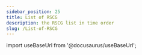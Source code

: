```yaml
---
sidebar_position: 25
title: List of RSCG
description: the RSCG list in time order
slug: /List-of-RSCG
---
```

import useBaseUrl from '@docusaurus/useBaseUrl';

<head>
  <script src={useBaseUrl('/js/mailerlite.js')} />;
</head>

## 91 RSCG with examples in descending chronological order

This is the list of 91 ( 12 from Microsoft) RSCG with examples 

[See as json](/exports/RSCG.json) [See as Excel](/exports/RSCG.xlsx)

<div className="ml-embedded" data-form="P8l1V8"></div>

## Complete list


| No        | Name  | Date | Category |
| --------- | ----- | ---- | -------- |  
|91| [Ling.Audit  ](/docs/Ling.Audit)|2023-12-12 => 12 December 2023 | EnhancementClass |
|90| [TelemetryLogging by Microsoft ](/docs/TelemetryLogging)|2023-11-30 => 30 November 2023 | EnhancementClass |
|89| [InterceptorTemplate  ](/docs/InterceptorTemplate)|2023-11-29 => 29 November 2023 | Templating |
|88| [Com by Microsoft ](/docs/Com)|2023-11-20 => 20 November 2023 | EnhancementProject |
|87| [RDG by Microsoft ](/docs/RDG)|2023-11-19 => 19 November 2023 | API |
|86| [Microsoft.Extensions.Configuration.Binder by Microsoft ](/docs/Microsoft.Extensions.Configuration.Binder)|2023-11-18 => 18 November 2023 | API |
|85| [Microsoft.Extensions.Options.Generators.OptionsValidatorGenerator by Microsoft ](/docs/Microsoft.Extensions.Options.Generators.OptionsValidatorGenerator)|2023-11-17 => 17 November 2023 | EnhancementClass |
|84| [Biwen.AutoClassGen  ](/docs/Biwen.AutoClassGen)|2023-11-16 => 16 November 2023 | EnhancementClass |
|83| [PrimaryParameter  ](/docs/PrimaryParameter)|2023-11-15 => 15 November 2023 | Constructor |
|82| [jsonConverterSourceGenerator  ](/docs/jsonConverterSourceGenerator)|2023-10-30 => 30 October 2023 | Serializer |
|81| [N.SourceGenerators.UnionTypes  ](/docs/N.SourceGenerators.UnionTypes)|2023-10-29 => 29 October 2023 | FunctionalProgramming |
|80| [AutoConstructor  ](/docs/AutoConstructor)|2023-10-28 => 28 October 2023 | Constructor |
|79| [DudNet  ](/docs/DudNet)|2023-10-27 => 27 October 2023 | EnhancementClass |
|78| [MinimalApiBuilder  ](/docs/MinimalApiBuilder)|2023-10-26 => 26 October 2023 | API |
|77| [DynamicsMapper  ](/docs/DynamicsMapper)|2023-10-16 => 16 October 2023 | Mapper |
|76| [UnitGenerator  ](/docs/UnitGenerator)|2023-10-15 => 15 October 2023 | PrimitiveObsession |
|75| [StaticReflection  ](/docs/StaticReflection)|2023-10-13 => 13 October 2023 | EnhancementClass |
|74| [CredFetoEnum  ](/docs/CredFetoEnum)|2023-10-12 => 12 October 2023 | Enum |
|73| [IDisposableGenerator  ](/docs/IDisposableGenerator)|2023-10-11 => 11 October 2023 | Disposer |
|72| [Meziantou.Polyfill  ](/docs/Meziantou.Polyfill)|2023-10-10 => 10 October 2023 | EnhancementClass |
|71| [DisposableHelpers  ](/docs/DisposableHelpers)|2023-10-09 => 09 October 2023 | Disposer |
|70| [MagicMap  ](/docs/MagicMap)|2023-10-08 => 08 October 2023 | Mapper |
|69| [RSCG_Templating  ](/docs/RSCG_Templating)|2023-10-07 => 07 October 2023 | Templating |
|68| [JsonPolymorphicGenerator  ](/docs/JsonPolymorphicGenerator)|2023-10-06 => 06 October 2023 | Serializer |
|67| [MapTo  ](/docs/MapTo)|2023-10-05 => 05 October 2023 | Mapper |
|66| [BuilderGenerator  ](/docs/BuilderGenerator)|2023-10-04 => 04 October 2023 | EnhancementClass |
|65| [Disposer  ](/docs/Disposer)|2023-10-03 => 03 October 2023 | Disposer |
|64| [ResXGenerator  ](/docs/ResXGenerator)|2023-10-02 => 02 October 2023 | FilesToCode |
|63| [StringLiteral  ](/docs/StringLiteral)|2023-10-01 => 01 October 2023 | Optimizer |
|62| [RSCG_Decorator  ](/docs/RSCG_Decorator)|2023-09-30 => 30 September 2023 | EnhancementClass |
|61| [ProtobufSourceGenerator  ](/docs/ProtobufSourceGenerator)|2023-09-24 => 24 September 2023 | Serializer |
|60| [SafeRouting  ](/docs/SafeRouting)|2023-09-23 => 23 September 2023 | API |
|59| [SourceGenerator.Helper.CopyCode  ](/docs/SourceGenerator.Helper.CopyCode)|2023-09-17 => 17 September 2023 | EnhancementProject |
|58| [ThisAssembly_Resources  ](/docs/ThisAssembly_Resources)|2023-09-16 => 16 September 2023 | FilesToCode |
|57| [RSCG_Utils_Memo  ](/docs/RSCG_Utils_Memo)|2023-08-27 => 27 August 2023 | FunctionalProgramming |
|56| [Roozie.AutoInterface  ](/docs/Roozie.AutoInterface)|2023-08-26 => 26 August 2023 | EnhancementClass |
|55| [M31.FluentAPI  ](/docs/M31.FluentAPI)|2023-08-25 => 25 August 2023 | EnhancementClass |
|54| [AutoDTO  ](/docs/AutoDTO)|2023-08-24 => 24 August 2023 | Mapper |
|53| [RSCG_WebAPIExports  ](/docs/RSCG_WebAPIExports)|2023-08-23 => 23 August 2023 | API |
|52| [Gobie  ](/docs/Gobie)|2023-08-22 => 22 August 2023 | Templating |
|51| [OneOf  ](/docs/OneOf)|2023-08-21 => 21 August 2023 | FunctionalProgramming |
|50| [Ridge  ](/docs/Ridge)|2023-08-20 => 20 August 2023 | Tests |
|49| [Strongly  ](/docs/Strongly)|2023-08-19 => 19 August 2023 | PrimitiveObsession |
|48| [PropertyChangedSourceGenerator  ](/docs/PropertyChangedSourceGenerator)|2023-08-18 => 18 August 2023 | MVVM |
|47| [Injectio  ](/docs/Injectio)|2023-08-17 => 17 August 2023 | DependencyInjection |
|46| [NextGenMapper  ](/docs/NextGenMapper)|2023-08-16 => 16 August 2023 | Mapper |
|45| [BenutomoAutomaticDisposeImplSourceGenerator  ](/docs/BenutomoAutomaticDisposeImplSourceGenerator)|2023-08-15 => 15 August 2023 | Disposer |
|44| [SyncMethodGenerator  ](/docs/SyncMethodGenerator)|2023-08-14 => 14 August 2023 | EnhancementClass |
|43| [spreadcheetah  ](/docs/spreadcheetah)|2023-08-13 => 13 August 2023 | Templating |
|42| [Immutype  ](/docs/Immutype)|2023-08-12 => 12 August 2023 | EnhancementClass |
|41| [GeneratorEquals  ](/docs/GeneratorEquals)|2023-08-11 => 11 August 2023 | EnhancementClass |
|40| [FastGenericNew  ](/docs/FastGenericNew)|2023-08-10 => 10 August 2023 | EnhancementClass |
|39| [Breezy  ](/docs/Breezy)|2023-08-09 => 09 August 2023 | Database |
|38| [EnumClass  ](/docs/EnumClass)|2023-08-08 => 08 August 2023 | Enum |
|37| [AutoRegisterInject  ](/docs/AutoRegisterInject)|2023-08-07 => 07 August 2023 | DependencyInjection |
|36| [ProxyGen  ](/docs/ProxyGen)|2023-08-06 => 06 August 2023 | EnhancementProject |
|35| [DeeDee  ](/docs/DeeDee)|2023-08-05 => 05 August 2023 | EnhancementProject |
|34| [MemoryPack  ](/docs/MemoryPack)|2023-08-04 => 04 August 2023 | EnhancementClass |
|33| [Matryoshki  ](/docs/Matryoshki)|2023-08-03 => 03 August 2023 | EnhancementProject |
|32| [Mediator  ](/docs/Mediator)|2023-08-02 => 02 August 2023 | EnhancementProject |
|31| [MorrisMoxy  ](/docs/MorrisMoxy)|2023-08-01 => 01 August 2023 | Templating |
|30| [Refit  ](/docs/Refit)|2023-07-31 => 31 July 2023 | API |
|29| [Gedaq  ](/docs/Gedaq)|2023-07-29 => 29 July 2023 | Database |
|28| [Lombok.NET  ](/docs/Lombok.NET)|2023-04-16 => 16 April 2023 | EnhancementClass |
|27| [EmbedResourceCSharp  ](/docs/EmbedResourceCSharp)|2023-04-16 => 16 April 2023 | FilesToCode |
|26| [Podimo.ConstEmbed  ](/docs/Podimo.ConstEmbed)|2023-04-16 => 16 April 2023 | FilesToCode |
|25| [mapperly  ](/docs/mapperly)|2023-04-16 => 16 April 2023 | Mapper |
|24| [Rocks  ](/docs/Rocks)|2023-04-16 => 16 April 2023 | Tests |
|23| [Microsoft.NET.Sdk.Razor.SourceGenerators by Microsoft ](/docs/Microsoft.NET.Sdk.Razor.SourceGenerators)|2023-04-16 => 16 April 2023 | Templating |
|22| [RSCG_FunctionsWithDI  ](/docs/RSCG_FunctionsWithDI)|2023-04-16 => 16 April 2023 | EnhancementProject |
|21| [Microsoft.Interop.JavaScript.JSImportGenerator by Microsoft ](/docs/Microsoft.Interop.JavaScript.JSImportGenerator)|2023-04-16 => 16 April 2023 | EnhancementClass |
|20| [NetEscapades.EnumGenerators  ](/docs/NetEscapades.EnumGenerators)|2023-04-16 => 16 April 2023 | Enum |
|19| [ApparatusAOT  ](/docs/ApparatusAOT)|2023-04-16 => 16 April 2023 | EnhancementClass |
|18| [PartiallyApplied  ](/docs/PartiallyApplied)|2023-04-16 => 16 April 2023 | FunctionalProgramming |
|17| [RazorBlade  ](/docs/RazorBlade)|2023-04-16 => 16 April 2023 | Templating |
|16| [Vogen  ](/docs/Vogen)|2023-04-16 => 16 April 2023 | PrimitiveObsession |
|15| [dunet  ](/docs/dunet)|2023-04-16 => 16 April 2023 | FunctionalProgramming |
|14| [AutoCtor  ](/docs/AutoCtor)|2023-04-16 => 16 April 2023 | Constructor |
|13| [QuickConstructor  ](/docs/QuickConstructor)|2023-04-16 => 16 April 2023 | Constructor |
|12| [System.Runtime.InteropServices by Microsoft ](/docs/System.Runtime.InteropServices)|2023-04-16 => 16 April 2023 | EnhancementClass |
|11| [AutoDeconstruct  ](/docs/AutoDeconstruct)|2023-04-16 => 16 April 2023 | Constructor |
|10| [RSCG_AMS  ](/docs/RSCG_AMS)|2023-04-16 => 16 April 2023 | EnhancementProject |
|9| [CommunityToolkit.Mvvm by Microsoft ](/docs/CommunityToolkit.Mvvm)|2023-04-16 => 16 April 2023 | MVVM |
|8| [RSCG_Static  ](/docs/RSCG_Static)|2023-04-16 => 16 April 2023 | EnhancementClass |
|7| [Microsoft.Extensions.Logging by Microsoft ](/docs/Microsoft.Extensions.Logging)|2023-04-16 => 16 April 2023 | EnhancementClass |
|6| [SkinnyControllersCommon  ](/docs/SkinnyControllersCommon)|2023-04-16 => 16 April 2023 | API |
|5| [System.Text.RegularExpressions by Microsoft ](/docs/System.Text.RegularExpressions)|2023-04-16 => 16 April 2023 | EnhancementClass |
|4| [RSCG_Utils  ](/docs/RSCG_Utils)|2023-04-16 => 16 April 2023 | FilesToCode |
|3| [System.Text.Json by Microsoft ](/docs/System.Text.Json)|2023-04-16 => 16 April 2023 | Serializer |
|2| [RSCG_TimeBombComment  ](/docs/RSCG_TimeBombComment)|2023-04-16 => 16 April 2023 | EnhancementProject |
|1| [ThisAssembly  ](/docs/ThisAssembly)|2023-04-16 => 16 April 2023 | EnhancementProject |

## 12 Created by Microsoft 

If you are interested in Microsoft RSCG, please see

| No        | Name  | Date | Category |
| --------- | ----- | ---- | -------- |  
|3| [System.Text.Json by Microsoft ](/docs/System.Text.Json)|2023-04-16 => 16 April 2023 | Serializer |
|5| [System.Text.RegularExpressions by Microsoft ](/docs/System.Text.RegularExpressions)|2023-04-16 => 16 April 2023 | EnhancementClass |
|7| [Microsoft.Extensions.Logging by Microsoft ](/docs/Microsoft.Extensions.Logging)|2023-04-16 => 16 April 2023 | EnhancementClass |
|9| [CommunityToolkit.Mvvm by Microsoft ](/docs/CommunityToolkit.Mvvm)|2023-04-16 => 16 April 2023 | MVVM |
|12| [System.Runtime.InteropServices by Microsoft ](/docs/System.Runtime.InteropServices)|2023-04-16 => 16 April 2023 | EnhancementClass |
|21| [Microsoft.Interop.JavaScript.JSImportGenerator by Microsoft ](/docs/Microsoft.Interop.JavaScript.JSImportGenerator)|2023-04-16 => 16 April 2023 | EnhancementClass |
|23| [Microsoft.NET.Sdk.Razor.SourceGenerators by Microsoft ](/docs/Microsoft.NET.Sdk.Razor.SourceGenerators)|2023-04-16 => 16 April 2023 | Templating |
|85| [Microsoft.Extensions.Options.Generators.OptionsValidatorGenerator by Microsoft ](/docs/Microsoft.Extensions.Options.Generators.OptionsValidatorGenerator)|2023-11-17 => 17 November 2023 | EnhancementClass |
|86| [Microsoft.Extensions.Configuration.Binder by Microsoft ](/docs/Microsoft.Extensions.Configuration.Binder)|2023-11-18 => 18 November 2023 | API |
|87| [RDG by Microsoft ](/docs/RDG)|2023-11-19 => 19 November 2023 | API |
|88| [Com by Microsoft ](/docs/Com)|2023-11-20 => 20 November 2023 | EnhancementProject |
|90| [TelemetryLogging by Microsoft ](/docs/TelemetryLogging)|2023-11-30 => 30 November 2023 | EnhancementClass |

If you want to study ,there are more at https://github.com/search?q=repo%3Adotnet%2Fruntime%20IIncrementalGenerator&type=code 


You can see also the [v1](/docs/v1) 


